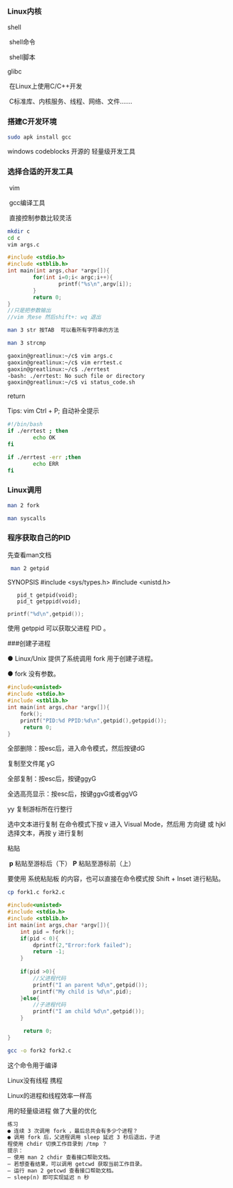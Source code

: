 ### Linux内核

shell

​	shell命令

​	shell脚本

glibc

​	在Linux上使用C/C++开发

​	C标准库、内核服务、线程、网络、文件.......

### 搭建C开发环境

```bash
sudo apk install gcc
```

windows  codeblocks  开源的   轻量级开发工具   

### 选择合适的开发工具

​	vim

​	gcc编译工具

​	直接控制参数比较灵活

```bash
mkdir c
cd c
vim args.c
```

```c
#include <stdio.h>
#include <stblib.h>
int main(int args,char *argv[]){
        for(int i=0;i< argc;i++){
                printf("%s\n",argv[i]);
        }
        return 0;
}
//只是把参数输出
//vim 先ese 然后shift+: wq 退出
```

```bash
man 3 str 按TAB  可以看所有字符串的方法

man 3 strcmp  

gaoxin@greatlinux:~/c$ vim args.c
gaoxin@greatlinux:~/c$ vim errtest.c
gaoxin@greatlinux:~/c$ ./errtest
-bash: ./errtest: No such file or directory
gaoxin@greatlinux:~/c$ vi status_code.sh

```

return

Tips: vim   Ctrl + P; 自动补全提示

```bash
#!/bin/bash
if ./errtest ; then
        echo OK
fi

if ./errtest -err ;then
        echo ERR
fi

```

### Linux调用

```bash
man 2 fork

man syscalls
```



### 程序获取自己的PID

先查看man文档

```bash
 man 2 getpid
```

SYNOPSIS
       #include <sys/types.h>
       #include <unistd.h>

       pid_t getpid(void);
       pid_t getppid(void);
```c
printf("%d\n",getpid());
```

使用 getppid 可以获取父进程 PID 。 

###创建子进程

● Linux/Unix 提供了系统调用 fork 用于创建子进程。

 ● fork 没有参数。 

```c
#include<unisted>
#include <stdio.h>
#include <stblib.h>
int main(int args,char *argv[]){
	fork();
	printf("PID:%d PPID:%d\n",getpid(),getppid());
     return 0;
}
```

全部删除：按esc后，进入命令模式，然后按键dG

复制至文件尾    yG

全部复制：按esc后，按键ggyG

全选高亮显示：按esc后，按键ggvG或者ggVG 

yy    复制游标所在行整行

选中文本进行复制    在命令模式下按 v 进入 Visual Mode，然后用 方向键 或 hjkl 选择文本，再按 y 进行复制

粘贴

​        **p**    粘贴至游标后（下） 
        **P**    粘贴至游标前（上）

要使用 系统粘贴板 的内容，也可以直接在命令模式按 Shift + Inset 进行粘贴。

```bash
cp fork1.c fork2.c
```

```c
#include<unisted>
#include <stdio.h>
#include <stblib.h>
int main(int args,char *argv[]){
    int pid = fork();
    if(pid < 0){
        dprintf(2,"Error:fork failed");
        return -1;
    }
    
    if(pid >0){
        //父进程代码
        printf("I an parent %d\n",getpid());
        printf("My child is %d\n",pid);
    }else{
        //子进程代码
        printf("I am child %d\n",getpid());
	}

     return 0;
}
```

```bash
gcc -o fork2 fork2.c
```

这个命令用于编译



Linux没有线程     携程

Linux的进程和线程效率一样高

用的轻量级进程   做了大量的优化



```tex
练习
● 连续 3 次调用 fork ，最后总共会有多少个进程？
● 调用 fork 后，父进程调用 sleep 延迟 3 秒后退出，子进
程使用 chdir 切换工作目录到 /tmp ？
提示：
– 使用 man 2 chdir 查看接口帮助文档。
– 若想查看结果，可以调用 getcwd 获取当前工作目录。
– 运行 man 2 getcwd 查看接口帮助文档。
– sleep(n) 即可实现延迟 n 秒
```


